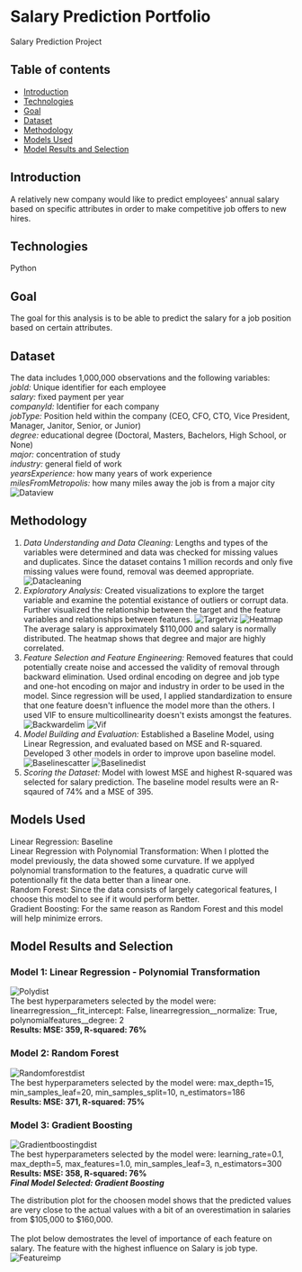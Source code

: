 # Salary Prediction Portfolio
Salary Prediction Project
## Table of contents
* [Introduction](#introduction)
* [Technologies](#technologies)
* [Goal](#goal)
* [Dataset](#dataset)
* [Methodology](#methodology)
* [Models Used](#models-used)
* [Model Results and Selection](#model-results-and-selection)
## Introduction
A relatively new company would like to predict employees' annual salary based on specific attributes in order to make competitive job offers to new hires. 
## Technologies
Python
## Goal
The goal for this analysis is to be able to predict the salary for a job position based on certain attributes.
## Dataset
The data includes 1,000,000 observations and the following variables:
<br>
*jobId:* Unique identifier for each employee 
<br>
*salary:* fixed payment per year 
<br>
*companyId:* Identifier for each company 
<br>
*jobType:* Position held within the company (CEO, CFO, CTO, Vice President, Manager, Janitor, Senior, or Junior) 
<br>
*degree:* educational degree (Doctoral, Masters, Bachelors, High School, or None) 
<br>
*major:* concentration of study 
<br>
*industry:* general field of work 
<br>
*yearsExperience:* how many years of work experience 
<br>
*milesFromMetropolis:* how many miles away the job is from a major city
![Dataview](./img/dataview.png)
## Methodology
1. *Data Understanding and Data Cleaning:* Lengths and types of the variables were determined and data was checked for missing values and duplicates. Since the dataset contains 1 million records and only five missing values were found, removal was deemed appropriate. <br />
![Datacleaning](./img/datacleaning.png)
2. *Exploratory Analysis:* Created visualizations to explore the target variable and examine the potential existance of outliers or corrupt data. Further visualized the relationship between the target and the feature variables and relationships between features.
![Targetviz](./img/targetviz.png) ![Heatmap](./img/heatmap.png) <br />
The average salary is approximately $110,000 and salary is normally distributed. The heatmap shows that degree and major are highly correlated.
3. *Feature Selection and Feature Engineering:* Removed features that could potentially create noise and accessed the validity of removal through backward elimination. Used ordinal encoding on degree and job type and one-hot encoding on major and industry in order to be used in the model. Since regression will be used, I applied standardization to ensure that one feature doesn't influence the model more than the others. I used VIF to ensure multicollinearity doesn't exists amongst the features.
![Backwardelim](./img/backwardelim.PNG) ![Vif](./img/vif.PNG)
4. *Model Building and Evaluation:* Established a Baseline Model, using Linear Regression, and evaluated based on MSE and R-squared. Developed 3 other models in order to improve upon baseline model. <br />
![Baselinescatter](./img/baselinescatter.png) ![Baselinedist](./img/baselinedist.PNG)
5. *Scoring the Dataset:* Model with lowest MSE and highest R-squared was selected for salary prediction. The baseline model results were an R-sqaured of 74% and a MSE of 395.
## Models Used
Linear Regression: Baseline
<br>
Linear Regression with Polynomial Transformation: When I plotted the model previously, the data showed some curvature. If we applyed polynomial transformation to the features, a quadratic curve will potentionally fit the data better than a linear one.
<br>
Random Forest: Since the data consists of largely categorical features, I choose this model to see if it would perform better.
<br>
Gradient Boosting: For the same reason as Random Forest and this model will help minimize errors.
## Model Results and Selection
### Model 1: Linear Regression - Polynomial Transformation
![Polydist](./img/polydist.PNG)
<br>
The best hyperparameters selected by the model were: linearregression__fit_intercept: False, linearregression__normalize: True, polynomialfeatures__degree: 2
<br>
**Results: MSE: 359, R-squared: 76%**
<br>
### Model 2: Random Forest
![Randomforestdist](./img/randomforestdist.PNG)
<br>
The best hyperparameters selected by the model were: max_depth=15, min_samples_leaf=20, min_samples_split=10, n_estimators=186
<br>
**Results: MSE: 371, R-squared: 75%**
<br>
### Model 3: Gradient Boosting
![Gradientboostingdist](./img/gradientboostingdist.PNG)
<br>
The best hyperparameters selected by the model were: learning_rate=0.1, max_depth=5, max_features=1.0, min_samples_leaf=3, n_estimators=300
<br>
**Results: MSE: 358, R-squared: 76%**
<br />
***Final Model Selected: Gradient Boosting***

The distribution plot for the choosen model shows that the predicted values are very close to the actual values with a bit of an overestimation in salaries from $105,000 to $160,000.<br />
<br>
The plot below demostrates the level of importance of each feature on salary. The feature with the highest influence on Salary is job type.
![Featureimp](./img/featureimp.PNG)<br />
